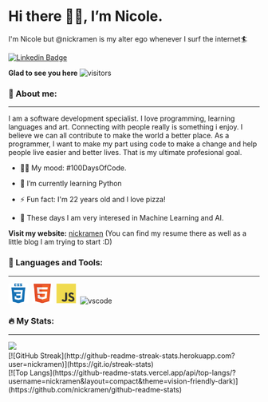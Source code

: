 # Hi there 👋🏼, I’m Nicole.

I'm Nicole but @nickramen is my alter ego whenever I surf the internet🏄

[![Linkedin Badge](https://img.shields.io/badge/-LinkedIn-blue?style=flat&logo=Linkedin&logoColor=white)](https://www.linkedin.com/in/nickramen/)

**Glad to see you here**
![visitors](https://visitor-badge.glitch.me/badge?page_id=${nickramen}.${nickramen})


### 🌟 About me:
---

I am a software development specialist. I love programming, learning languages and art. Connecting with people really is something i enjoy.
I believe we can all contribute to make the world a better place. As a programmer, I want to make my part using code to make a change and help people live easier and better lives. That is my ultimate profesional goal.


- 👩‍💻 My mood: #100DaysOfCode.

- 🐍 I’m currently learning Python

- ⚡ Fun fact: I'm 22 years old and I love pizza!

- 🧠 These days I am very interesed in Machine Learning and AI.


**Visit my website:** [nickramen](https://nickramen.com/)
(You can find my resume there as well as a little blog I am trying to start :D)


### 🧰 Languages and Tools:
---

<div>
  <img src="https://github.com/devicons/devicon/blob/master/icons/css3/css3-plain-wordmark.svg"  title="CSS3" alt="CSS" width="40" height="40"/>&nbsp;
  <img src="https://github.com/devicons/devicon/blob/master/icons/html5/html5-original.svg" title="HTML5" alt="HTML" width="40" height="40"/>&nbsp;
  <img src="https://github.com/devicons/devicon/blob/master/icons/javascript/javascript-original.svg" title="JavaScript" alt="JavaScript" width="40" height="40"/>&nbsp;
  <img src="https://cdn.jsdelivr.net/gh/devicons/devicon/icons/vscode/vscode-original.svg" alt="vscode" width="45" height="45"/>&nbsp;
</div>


### 🔥 My Stats:
---

<div class="row">
  <div>
    <img height="180em" src="https://github-readme-stats.vercel.app/api?username=nickramen&show_icons=true&hide_border=true&&count_private=true&include_all_commits=true" />
  </div>
  <div>
    [![GitHub Streak](http://github-readme-streak-stats.herokuapp.com?user=nickramen)](https://git.io/streak-stats)
  </div>
  <div>
    [![Top Langs](https://github-readme-stats.vercel.app/api/top-langs/?username=nickramen&layout=compact&theme=vision-friendly-dark)](https://github.com/nickramen/github-readme-stats)
  </div>
</div>



<!--
**nickramen/nickramen** is a ✨ _special_ ✨ repository because its `README.md` (this file) appears on your GitHub profile.

Here are some ideas to get you started:

- 🔭 I’m currently working on ...
- 🌱 I’m currently learning ...
- 👯 I’m looking to collaborate on ...
- 🤔 I’m looking for help with ...
- 💬 Ask me about ...
- 📫 How to reach me: ...
- 😄 Pronouns: ...
- ⚡ Fun fact: ...
-->

